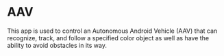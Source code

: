 AAV
=========

This app is used to control an Autonomous Android Vehicle (AAV) that can recognize, track, and follow 
a specified color object as well as have the ability to avoid obstacles in its way.

